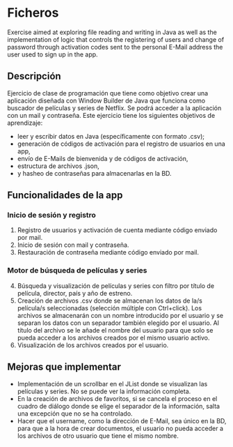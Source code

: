 # Ficheros
Exercise aimed at exploring file reading and writing in Java as well as the implementation of logic that controls the registering of users and change of password through activation codes sent to the personal E-Mail address the user used to sign up in the app.

## Descripción
Ejercicio de clase de programación que tiene como objetivo crear una aplicación diseñada con Window Builder de Java que funciona como buscador de películas y series de Netflix. Se podrá acceder a la aplicación con un mail y contraseña. Este ejercicio tiene los siguientes objetivos de aprendizaje:
- leer y escribir datos en Java (específicamente con formato .csv);
- generación de códigos de activación para el registro de usuarios en una app,
- envío de E-Mails de bienvenida y de códigos de activación,
- estructura de archivos .json,
- y hasheo de contraseñas para almacenarlas en la BD.

## Funcionalidades de la app
### Inicio de sesión y registro
1. Registro de usuarios y activación de cuenta mediante código enviado por mail.
2. Inicio de sesión con mail y contraseña.
3. Restauración de contraseña mediante código enviado por mail.

### Motor de búsqueda de películas y series
4. Búsqueda y visualización de películas y series con filtro por título de película, director, país y año de estreno.
5. Creación de archivos .csv donde se almacenan los datos de la/s película/s seleccionadas (selección múltiple con Ctrl+click). Los archivos se almacenarán con un nombre introducido por el usuario y se separan los datos con un separador también elegido por el usuario. Al título del archivo se le añade el nombre del usuario para que solo se pueda acceder a los archivos creados por el mismo usuario activo.
6. Visualización de los archivos creados por el usuario.

## Mejoras que implementar
- Implementación de un scrollbar en el JList donde se visualizan las películas y series. No se puede ver la información completa.
- En la creación de archivos de favoritos, si se cancela el proceso en el cuadro de diálogo donde se elige el separador de la información, salta una excepción que no se ha controlado.
- Hacer que el username, como la dirección de E-Mail, sea único en la BD, para que a la hora de crear documentos, el usuario no pueda acceder a los archivos de otro usuario que tiene el mismo nombre.
